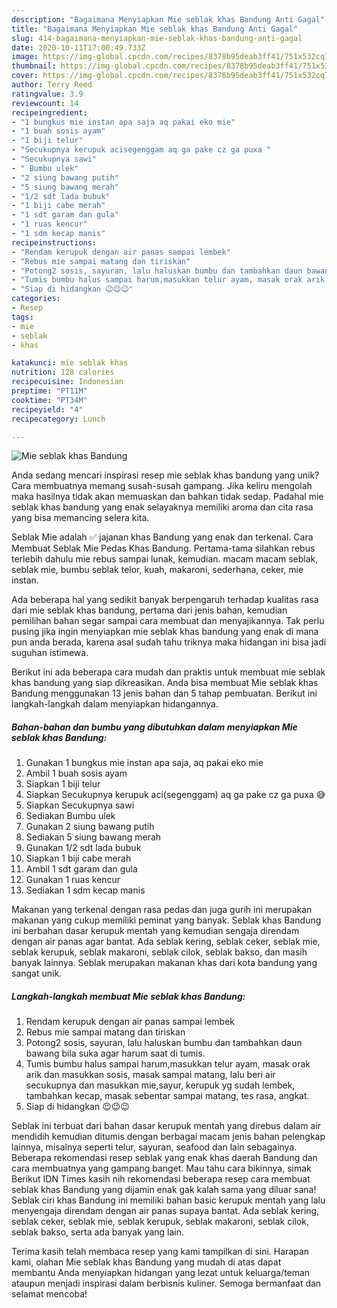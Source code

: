 ```yaml
---
description: "Bagaimana Menyiapkan Mie seblak khas Bandung Anti Gagal"
title: "Bagaimana Menyiapkan Mie seblak khas Bandung Anti Gagal"
slug: 414-bagaimana-menyiapkan-mie-seblak-khas-bandung-anti-gagal
date: 2020-10-11T17:00:49.733Z
image: https://img-global.cpcdn.com/recipes/8378b95deab3ff41/751x532cq70/mie-seblak-khas-bandung-foto-resep-utama.jpg
thumbnail: https://img-global.cpcdn.com/recipes/8378b95deab3ff41/751x532cq70/mie-seblak-khas-bandung-foto-resep-utama.jpg
cover: https://img-global.cpcdn.com/recipes/8378b95deab3ff41/751x532cq70/mie-seblak-khas-bandung-foto-resep-utama.jpg
author: Terry Reed
ratingvalue: 3.9
reviewcount: 14
recipeingredient:
- "1 bungkus mie instan apa saja aq pakai eko mie"
- "1 buah sosis ayam"
- "1 biji telur"
- "Secukupnya kerupuk acisegenggam aq ga pake cz ga puxa "
- "Secukupnya sawi"
- " Bumbu ulek"
- "2 siung bawang putih"
- "5 siung bawang merah"
- "1/2 sdt lada bubuk"
- "1 biji cabe merah"
- "1 sdt garam dan gula"
- "1 ruas kencur"
- "1 sdm kecap manis"
recipeinstructions:
- "Rendam kerupuk dengan air panas sampai lembek"
- "Rebus mie sampai matang dan tiriskan"
- "Potong2 sosis, sayuran, lalu haluskan bumbu dan tambahkan daun bawang bila suka agar harum saat di tumis."
- "Tumis bumbu halus sampai harum,masukkan telur ayam, masak orak arik dan masukkan sosis, masak sampai matang, lalu beri air secukupnya dan masukkan mie,sayur, kerupuk yg sudah lembek, tambahkan kecap, masak sebentar sampai matang, tes rasa, angkat."
- "Siap di hidangkan 😉😉😉"
categories:
- Resep
tags:
- mie
- seblak
- khas

katakunci: mie seblak khas 
nutrition: 128 calories
recipecuisine: Indonesian
preptime: "PT11M"
cooktime: "PT34M"
recipeyield: "4"
recipecategory: Lunch

---
```



![Mie seblak khas Bandung](https://img-global.cpcdn.com/recipes/8378b95deab3ff41/751x532cq70/mie-seblak-khas-bandung-foto-resep-utama.jpg)

Anda sedang mencari inspirasi resep mie seblak khas bandung yang unik? Cara membuatnya memang susah-susah gampang. Jika keliru mengolah maka hasilnya tidak akan memuaskan dan bahkan tidak sedap. Padahal mie seblak khas bandung yang enak selayaknya memiliki aroma dan cita rasa yang bisa memancing selera kita.

Seblak Mie adalah ✅ jajanan khas Bandung yang enak dan terkenal. Cara Membuat Seblak Mie Pedas Khas Bandung. Pertama-tama silahkan rebus terlebih dahulu mie rebus sampai lunak, kemudian. macam macam seblak, seblak mie, bumbu seblak telor, kuah, makaroni, sederhana, ceker, mie instan.

Ada beberapa hal yang sedikit banyak berpengaruh terhadap kualitas rasa dari mie seblak khas bandung, pertama dari jenis bahan, kemudian pemilihan bahan segar sampai cara membuat dan menyajikannya. Tak perlu pusing jika ingin menyiapkan mie seblak khas bandung yang enak di mana pun anda berada, karena asal sudah tahu triknya maka hidangan ini bisa jadi suguhan istimewa.


Berikut ini ada beberapa cara mudah dan praktis untuk membuat mie seblak khas bandung yang siap dikreasikan. Anda bisa membuat Mie seblak khas Bandung menggunakan 13 jenis bahan dan 5 tahap pembuatan. Berikut ini langkah-langkah dalam menyiapkan hidangannya.

<!--inarticleads1-->

##### Bahan-bahan dan bumbu yang dibutuhkan dalam menyiapkan Mie seblak khas Bandung:

1. Gunakan 1 bungkus mie instan apa saja, aq pakai eko mie
1. Ambil 1 buah sosis ayam
1. Siapkan 1 biji telur
1. Siapkan Secukupnya kerupuk aci(segenggam) aq ga pake cz ga puxa 😅
1. Siapkan Secukupnya sawi
1. Sediakan  Bumbu ulek
1. Gunakan 2 siung bawang putih
1. Sediakan 5 siung bawang merah
1. Gunakan 1/2 sdt lada bubuk
1. Siapkan 1 biji cabe merah
1. Ambil 1 sdt garam dan gula
1. Gunakan 1 ruas kencur
1. Sediakan 1 sdm kecap manis


Makanan yang terkenal dengan rasa pedas dan juga gurih ini merupakan makanan yang cukup memiliki peminat yang banyak. Seblak khas Bandung ini berbahan dasar kerupuk mentah yang kemudian sengaja direndam dengan air panas agar bantat. Ada seblak kering, seblak ceker, seblak mie, seblak kerupuk, seblak makaroni, seblak cilok, seblak bakso, dan masih banyak lainnya. Seblak merupakan makanan khas dari kota bandung yang sangat unik. 

<!--inarticleads2-->

##### Langkah-langkah membuat Mie seblak khas Bandung:

1. Rendam kerupuk dengan air panas sampai lembek
1. Rebus mie sampai matang dan tiriskan
1. Potong2 sosis, sayuran, lalu haluskan bumbu dan tambahkan daun bawang bila suka agar harum saat di tumis.
1. Tumis bumbu halus sampai harum,masukkan telur ayam, masak orak arik dan masukkan sosis, masak sampai matang, lalu beri air secukupnya dan masukkan mie,sayur, kerupuk yg sudah lembek, tambahkan kecap, masak sebentar sampai matang, tes rasa, angkat.
1. Siap di hidangkan 😉😉😉


Seblak ini terbuat dari bahan dasar kerupuk mentah yang direbus dalam air mendidih kemudian ditumis dengan berbagai macam jenis bahan pelengkap lainnya, misalnya seperti telur, sayuran, seafood dan lain sebagainya. Beberapa rekomendasi resep seblak yang enak khas daerah Bandung dan cara membuatnya yang gampang banget. Mau tahu cara bikinnya, simak Berikut IDN Times kasih nih rekomendasi beberapa resep cara membuat seblak khas Bandung yang dijamin enak gak kalah sama yang diluar sana! Seblak ciri khas Bandung ini memiliki bahan basic kerupuk mentah yang lalu menyengaja direndam dengan air panas supaya bantat. Ada seblak kering, seblak ceker, seblak mie, seblak kerupuk, seblak makaroni, seblak cilok, seblak bakso, serta ada banyak yang lain. 

Terima kasih telah membaca resep yang kami tampilkan di sini. Harapan kami, olahan Mie seblak khas Bandung yang mudah di atas dapat membantu Anda menyiapkan hidangan yang lezat untuk keluarga/teman ataupun menjadi inspirasi dalam berbisnis kuliner. Semoga bermanfaat dan selamat mencoba!
